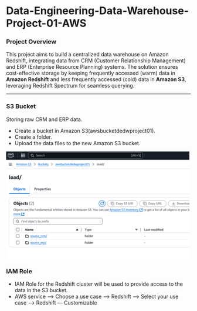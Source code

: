 # Data-Engineering-Data-Warehouse-Project-01-AWS
### **Project Overview**
This project aims to build a centralized data warehouse on Amazon Redshift, integrating data from CRM (Customer Relationship Management) and ERP (Enterprise Resource Planning) systems. The solution ensures cost-effective storage by keeping frequently accessed (warm) data in **Amazon Redshift** and less frequently accessed (cold) data in **Amazon S3**, leveraging Redshift Spectrum for seamless querying.

---

### **S3 Bucket**
Storing raw CRM and ERP data.
- Create a bucket in Amazon S3(awsbucketdedwproject01).
- Create a folder.
- Upload the data files to the new Amazon S3 bucket.

<img src="awsbucketdedwproject01.PNG" alt="AWS Bucket DW Project" width="500">

### **IAM Role**
- IAM Role for the Redshift cluster will be used to provide access to the data in the S3 bucket.
- AWS service --> Choose a use case --> Redshift --> Select your use case --> Redshift — Customizable
